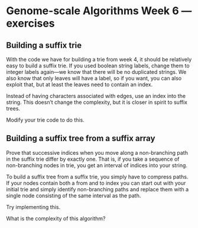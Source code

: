 # Genome-scale Algorithms Week 6 — exercises

## Building a suffix trie

With the code we have for building a trie from week 4, it should be relatively easy to build a suffix trie. If you used boolean string labels, change them to integer labels again—we know that there will be no duplicated strings. We also know that only leaves will have a label, so if you want, you can also exploit that, but at least the leaves need to contain an index.

Instead of having characters associated with edges, use an index into the string. This doesn’t change the complexity, but it is closer in spirit to suffix trees.

Modify your trie code to do this.

## Building a suffix tree from a suffix array

Prove that successive indices when you move along a non-branching path in the suffix trie differ by exactly one. That is, if you take a sequence of non-branching nodes in trie, you get an interval of indices into your string.

To build a suffix tree from a suffix trie, you simply have to compress paths. If your nodes contain both a from and to index you can start out with your initial trie and simply identify non-branching paths and replace them with a single node consisting of the same interval as the path.

Try implementing this.

What is the complexity of this algorithm?